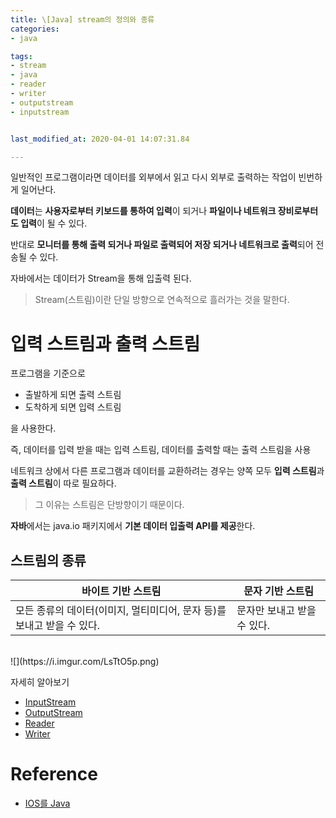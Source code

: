 ```yaml
---
title: \[Java] stream의 정의와 종류
categories:  
- java 

tags:
- stream
- java
- reader
- writer
- outputstream
- inputstream


last_modified_at: 2020-04-01 14:07:31.84 

---
```

일반적인 프로그램이라면 데이터를 외부에서 읽고 다시 외부로 출력하는 작업이 빈번하게 일어난다.

**데이터**는 **사용자로부터 키보드를 통하여 입력**이 되거나 **파일이나 네트워크 장비로부터도 입력**이 될 수 있다.

반대로 **모니터를 통해 출력 되거나 파일로 출력되어 저장 되거나 네트워크로 출력**되어 전송될 수 있다.

자바에서는 데이터가 Stream을 통해 입출력 된다. 
> Stream(스트림)이란 단일 방향으로 연속적으로 흘러가는 것을 말한다.  


# 입력 스트림과 출력 스트림

프로그램을 기준으로 

* 출발하게 되면 출력 스트림
* 도착하게 되면 입력 스트림

을 사용한다.  

즉, 데이터를 입력 받을 때는 입력 스트림, 데이터를 출력할 때는 출력 스트림을 사용


네트워크 상에서 다른 프로그램과 데이터를 교환하려는 경우는 양쪽 모두 **입력 스트림**과 **출력 스트림**이 따로 필요하다.

> 그 이유는 스트림은 단방향이기 때문이다.

**자바**에서는 java.io 패키지에서 **기본 데이터 입출력 API를 제공**한다.

  
## 스트림의 종류

| 바이트 기반 스트림 | 문자 기반 스트림 |
|--|--|
|모든 종류의 데이터(이미지, 멀티미디어, 문자 등)를 보내고 받을 수 있다.| 문자만 보내고 받을 수 있다.|


<br>
![](https://i.imgur.com/LsTtO5p.png)


자세히 알아보기
* [InputStream](https://choiseonjae.github.io/java/stream/inputstream/)
* [OutputStream](https://choiseonjae.github.io/java/stream/outputstream/)
* [Reader](https://choiseonjae.github.io/java/stream/reader/)
* [Writer](https://choiseonjae.github.io/java/stream/writer/)


  
# Reference  
* [IOS를 Java](https://altongmon.tistory.com/265?category=764393) 
<!--stackedit_data:
eyJoaXN0b3J5IjpbLTc0MDc1OTc2NywtMTQwNDU1MDIxMSwtMT
Y2MDkxNDA5NSwtMTgxNzk2NzY4OCw5ODU0Mjc5NzcsLTE4ODUz
MjI5ODMsMTI1NzgwNTQzNF19
-->